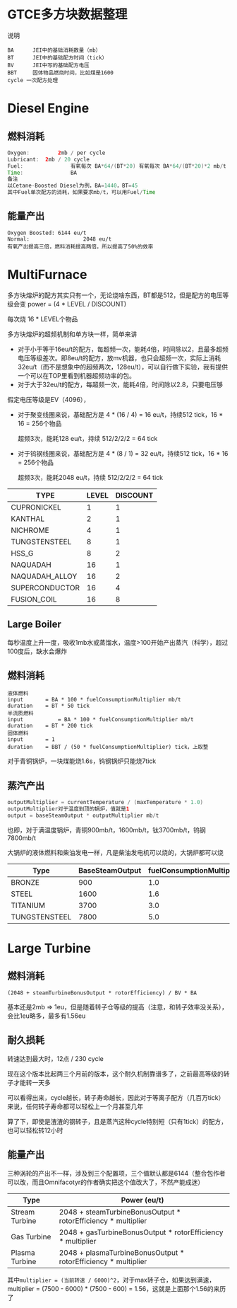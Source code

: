 # GTCE多方块数据整理

说明

```
BA 		JEI中的基础消耗数量（mb）
BT 		JEI中的基础配方时间（tick）
BV		JEI中写的基础配方电压
BBT 	固体物品燃烧时间，比如煤是1600
cycle 一次配方处理
```

# Diesel Engine

## 燃料消耗

```java
Oxygen: 		2mb / per cycle
Lubricant:	2mb / 20 cycle
Fuel:				有氧每次 BA*64/(BT*20) 有氧每次 BA*64/(BT*20)*2 mb/t
Time:				BA
备注
以Cetane-Boosted Diesel为例，BA=1440，BT=45
其中Fuel单次配方的消耗，如果要求mb/t，可以用Fuel/Time
```

## 能量产出

```
Oxygen Boosted:	6144 eu/t
Normal:					2048 eu/t
有氧产出提高三倍，燃料消耗提高两倍，所以提高了50%的效率
```

# MultiFurnace

多方块熔炉的配方其实只有一个，无论烧啥东西，BT都是512，但是配方的电压等级会变 power = (4 * LEVEL / DISCOUNT)

每次烧 16 * LEVEL个物品

多方块熔炉的超频机制和单方块一样，简单来讲

* 对于小于等于16eu/t的配方，每超频一次，能耗4倍，时间除以2，且最多超频电压等级差次。即8eu/t的配方，放mv机器，也只会超频一次，实际上消耗32eu/t（而不是想象中的超频两次，128eu/t），可以自行做下实验，我有提供一个可以在TOP里看到机器超频功率的包。
* 对于大于32eu/t的配方，每超频一次，能耗4倍，时间除以2.8，只要电压够

假定电压等级是EV（4096），

* 对于聚变线圈来说，基础配方是 4 * (16 / 4) = 16 eu/t，持续512 tick，16 * 16 = 256个物品

  超频3次，能耗128 eu/t，持续 512/2/2/2 = 64 tick

* 对于钨钢线圈来说，基础配方是 4 * (8 / 1) = 32 eu/t，持续512 tick，16 * 16 = 256个物品

  超频3次，能耗2048 eu/t，持续 512/2/2/2 = 64 tick

  

| TYPE           | LEVEL | DISCOUNT |
| -------------- | ----- | -------- |
| CUPRONICKEL    | 1     | 1        |
| KANTHAL        | 2     | 1        |
| NICHROME       | 4     | 1        |
| TUNGSTENSTEEL  | 8     | 1        |
| HSS_G          | 8     | 2        |
| NAQUADAH       | 16    | 1        |
| NAQUADAH_ALLOY | 16    | 2        |
| SUPERCONDUCTOR | 16    | 4        |
| FUSION_COIL    | 16    | 8        |

## Large Boiler

每秒温度上升一度，吸收1mb水或蒸馏水，温度>100开始产出蒸汽（科学），超过100度后，缺水会爆炸



## 燃料消耗

```
液体燃料
input 		= BA * 100 * fuelConsumptionMultiplier mb/t
duration 	= BT * 50 tick
半流质燃料
input			= BA * 100 * fuelConsumptionMultiplier mb/t
duration 	= BT * 200 tick
固体燃料
input 		= 1
duration 	= BBT / (50 * fuelConsumptionMultiplier) tick，上取整
```

对于青铜锅炉，一块煤能烧1.6s，钨钢锅炉只能烧7tick

## 蒸汽产出

```java
outputMultiplier = currentTemperature / (maxTemperature * 1.0)
outputMultiplier对于温度到顶的锅炉，值就是1
output = baseSteamOutput * outputMultiplier mb/t
```

也即，对于满温度锅炉，青铜900mb/t，1600mb/t，钛3700mb/t，钨钢7800mb/t

大锅炉的液体燃料和柴油发电一样，凡是柴油发电机可以烧的，大锅炉都可以烧



| Type          | BaseSteamOutput | fuelConsumptionMultiplier | MaxTemperature |
| ------------- | --------------- | ------------------------- | -------------- |
| BRONZE        | 900             | 1.0                       | 500            |
| STEEL         | 1600            | 1.6                       | 800            |
| TITANIUM      | 3700            | 3.0                       | 2000           |
| TUNGSTENSTEEL | 7800            | 5.0                       | 4000           |

# Large Turbine

## 燃料消耗

```
(2048 + steamTurbineBonusOutput * rotorEfficiency) / BV * BA
```

基本还是2mb => 1eu，但是随着转子仓等级的提高（注意，和转子效率没关系），会比1eu略多，最多有1.56eu

## 耐久损耗

转速达到最大时，12点 / 230 cycle

现在这个版本比起两三个月前的版本，这个耐久机制靠谱多了，之前最高等级的转子才能转一天多

可以看得出来，cycle越长，转子寿命越长，因此对于等离子配方（几百万tick）来说，任何转子寿命都可以轻松上一个月甚至几年

算了下，即使是渣渣的钢转子，且是蒸汽这种cycle特别短（只有1tick）的配方，也可以轻松转12小时

## 能量产出

三种涡轮的产出不一样，涉及到三个配置项，三个值默认都是6144（整合包作者可以改，而且Omnifacotyr的作者确实把这个值改大了，不然产能成迷）

| Type           | Power (eu/t)                                                 |
| -------------- | ------------------------------------------------------------ |
| Stream Turbine | 2048 + steamTurbineBonusOutput * rotorEfficiency * multiplier |
| Gas Turbine    | 2048 + gasTurbineBonusOutput * rotorEfficiency * multiplier  |
| Plasma Turbine | 2048 + plasmaTurbineBonusOutput * rotorEfficiency * multiplier |

其中`multiplier = (当前转速 / 6000)^2`，对于max转子仓，如果达到满速，multiplier = (7500 - 6000) * (7500 - 600) = 1.56，这就是上面那个1.56的来历了


